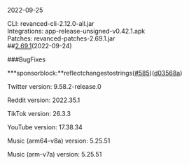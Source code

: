 2022-09-25
  
CLI: revanced-cli-2.12.0-all.jar  
Integrations: app-release-unsigned-v0.42.1.apk  
Patches: revanced-patches-2.69.1.jar  
##[2.69.1](https://github.com/revanced/revanced-patches/compare/v2.69.0...v2.69.1)(2022-09-24)


###BugFixes

***sponsorblock:**reflectchangestostrings([#585](https://github.com/revanced/revanced-patches/issues/585))([d03568a](https://github.com/revanced/revanced-patches/commit/d03568aa39195a07bec62f43d929923825c67d3f))



  

Twitter version: 9.58.2-release.0  

Reddit version: 2022.35.1  

TikTok version: 26.3.3  

YouTube version: 17.38.34  

Music (arm64-v8a) version: 5.25.51  

Music (arm-v7a) version: 5.25.51  
